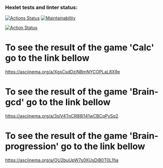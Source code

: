 ### Hexlet tests and linter status:
[![Actions Status](https://github.com/ustas201354/python-project-lvl1/workflows/hexlet-check/badge.svg)](https://github.com/ustas201354/python-project-lvl1/actions)
[![Maintainability](https://api.codeclimate.com/v1/badges/7424184b94250fe81014/maintainability)](https://codeclimate.com/github/ustas201354/python-project-lvl1/maintainability)

[![Action Status](https://github.com/ustas201354/python-project-lvl1/workflows/linter/badge.svg)](https://github.com/ustas201354/python-project-lvl1/actions)

# To see the result of the game 'Calc' go to the link bellow
https://asciinema.org/a/XgsCsdDzjNBmNYCOPLaL8X9e


# To see the result of the game 'Brain-gcd' go to the link bellow
https://asciinema.org/a/3slV4TnCR86l141wCBCqPySq2

# To see the result of the game 'Brain-progression' go to the link bellow
https://asciinema.org/a/OU2buUpW7s0XUsDiB0T0L1fja
